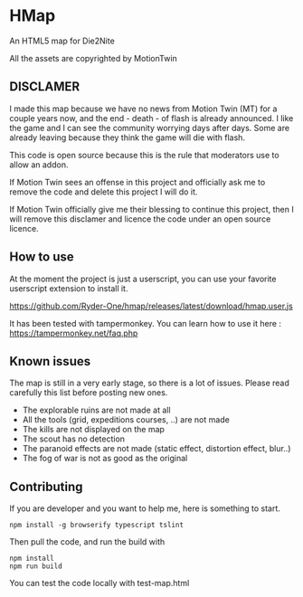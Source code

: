 # HMap 

An HTML5 map for Die2Nite

All the assets are copyrighted by MotionTwin

## DISCLAMER

I made this map because we have no news from Motion Twin (MT) for a couple years now, and the end - death - of flash
is already announced. I like the game and I can see the community worrying days after days. Some are already leaving because 
they think the game will die with flash.

This code is open source because this is the rule that moderators use to allow an addon.

If Motion Twin sees an offense in this project and officially ask me to remove the code and delete this project I will do it.

If Motion Twin officially give me their blessing to continue this project, then I will remove this disclamer and licence 
the code under an open source licence.

 ## How to use
 
 At the moment the project is just a userscript, you can use your favorite userscript extension to install it.
 
 https://github.com/Ryder-One/hmap/releases/latest/download/hmap.user.js
 
 It has been tested with tampermonkey. You can learn how to use it here : https://tampermonkey.net/faq.php
  
 ## Known issues
 
 The map is still in a very early stage, so there is a lot of issues. Please read carefully this list before posting
 new ones.
 
  * The explorable ruins are not made at all
  * All the tools (grid, expeditions courses, ..) are not made
  * The kills are not displayed on the map
  * The scout has no detection
  * The paranoid effects are not made (static effect, distortion effect, blur..)
  * The fog of war is not as good as the original
 
 ## Contributing
 
 If you are developer and you want to help me, here is something to start.
 
 ```
 npm install -g browserify typescript tslint
 ```
 
 Then pull the code, and run the build with 
 
 ```
 npm install
 npm run build
 ```
 
 You can test the code locally with test-map.html
 

